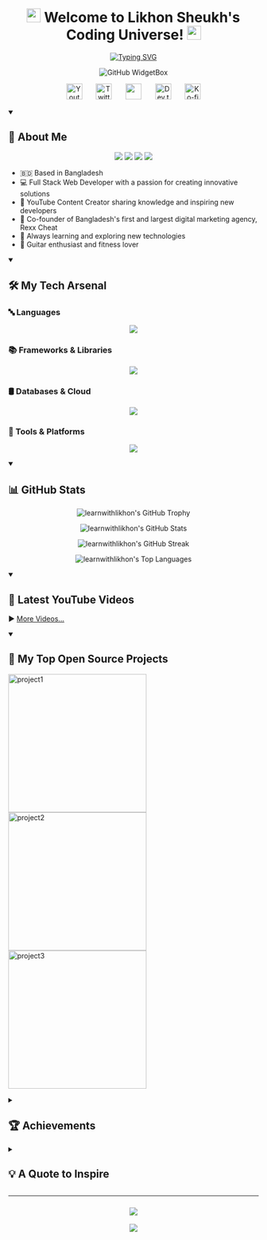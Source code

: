 <h1 align="center">
  <img src="https://media.giphy.com/media/hvRJCLFzcasrR4ia7z/giphy.gif" width="28">
  Welcome to Likhon Sheukh's Coding Universe!
  <img src="https://media.giphy.com/media/hvRJCLFzcasrR4ia7z/giphy.gif" width="28">
</h1>

<p align="center">
  <a href="https://git.io/typing-svg"><img src="https://readme-typing-svg.herokuapp.com?font=Fira+Code&pause=1000&color=F7D433&center=true&vCenter=true&width=435&lines=Full+Stack+Web+Developer;YouTube+Content+Creator;Always+learning+new+things" alt="Typing SVG" /></a>
</p>

<p align="center">
  <img src="https://github-widgetbox.vercel.app/api/profile?username=learnwithlikhon&data=followers,repositories,stars,commits" alt="GitHub WidgetBox" />
</p>

<p align="center">
  <a href="https://youtube.com/learnwithlikhon"><img width="32px" alt="Youtube" title="Youtube" src="https://i.imgur.com/qiXu7b2.png"/></a>
  &#8287;&#8287;&#8287;&#8287;&#8287;
  <a href="https://twitter.com/learnwithlikhon"><img width="32px" alt="Twitter" title="Twitter" src="https://i.imgur.com/OXZM1L6.png"/></a>
  &#8287;&#8287;&#8287;&#8287;&#8287;
  <a href="https://discord.gg/learnwithlikhon" alt="Discord" title="Dev Pro Tips Discord Server"><img width="32px" src="https://i.imgur.com/OViZO8J.png"/></a>
  &#8287;&#8287;&#8287;&#8287;&#8287;
  <a href="https://dev.to/learnwithlikhon"><img width="32px" alt="Dev.to" title="learnwithlikhon Dev.to" src="https://i.imgur.com/mVm29vK.png"></a>
  &#8287;&#8287;&#8287;&#8287;&#8287;
  <a href="https://ko-fi.com/learnwithlikhon"><img width="32px" alt="Ko-fi" title="Buy me a coffee" src="https://i.imgur.com/PpLeD3K.png"/></a>
</p>

<details open> 
  <summary><h2>🚀 About Me</h2></summary>
  <p align="center">
    <a href="https://learnwithlikhon.pages.dev"><img src="https://img.shields.io/badge/Website-learnwithlikhon.pages.dev-blue?style=flat-square&logo=google-chrome"></a>
    <a href="https://learnwithlikhon.vercel.app"><img src="https://img.shields.io/badge/Portfolio-learnwithlikhon.vercel.app-red?style=flat-square&logo=vercel"></a>
    <a href="https://learnwithlikhon.vercel.io"><img src="https://img.shields.io/badge/Blog-learnwithlikhon.vercel.io-green?style=flat-square&logo=blogger"></a>
    <a href="mailto:learnwithlikhon@gmail.com"><img src="https://img.shields.io/badge/Email-learnwithlikhon%40gmail.com-yellow?style=flat-square&logo=gmail"></a>
  </p>

  - 🇧🇩 Based in Bangladesh
  - 💻 Full Stack Web Developer with a passion for creating innovative solutions
  - 🎥 YouTube Content Creator sharing knowledge and inspiring new developers
  - 🚀 Co-founder of Bangladesh's first and largest digital marketing agency, Rexx Cheat
  - 🌱 Always learning and exploring new technologies
  - 🎸 Guitar enthusiast and fitness lover
</details>

<details open> 
  <summary><h2>🛠️ My Tech Arsenal</h2></summary>
  
  <h3>🔤 Languages</h3>
  <p align="center">
    <img src="https://skillicons.dev/icons?i=js,ts,python,html,css,sql" />
  </p>
  
  <h3>📚 Frameworks & Libraries</h3>
  <p align="center">
    <img src="https://skillicons.dev/icons?i=react,nextjs,nodejs,express,tailwind,bootstrap" />
  </p>
  
  <h3>🛢️ Databases & Cloud</h3>
  <p align="center">
    <img src="https://skillicons.dev/icons?i=mongodb,postgres,firebase,aws,gcp,azure" />
  </p>
  
  <h3>🧰 Tools & Platforms</h3>
  <p align="center">
    <img src="https://skillicons.dev/icons?i=git,github,vscode,docker,figma,postman" />
  </p>
</details>

<details open> 
  <summary><h2>📊 GitHub Stats</h2></summary>
  <p align="center">
    <img src="https://github-profile-trophy.vercel.app/?username=learnwithlikhon&theme=darkhub&no-frame=true&column=7" alt="learnwithlikhon's GitHub Trophy" />
  </p>
  <p align="center">
    <img src="https://github-readme-stats.vercel.app/api?username=learnwithlikhon&show_icons=true&theme=radical" alt="learnwithlikhon's GitHub Stats" />
  </p>
  <p align="center">
    <img src="https://github-readme-streak-stats.herokuapp.com/?user=learnwithlikhon&theme=radical" alt="learnwithlikhon's GitHub Streak" />
  </p>
  <p align="center">
    <img src="https://github-readme-stats.vercel.app/api/top-langs/?username=learnwithlikhon&layout=compact&theme=radical" alt="learnwithlikhon's Top Languages" />
  </p>
</details>

<details open> 
  <summary><h2>🎥 Latest YouTube Videos</h2></summary>
  
  <!-- YOUTUBE:START -->
  <!-- YOUTUBE:END -->
  
  ▶️ [More Videos...](https://www.youtube.com/channel/learnwithlikhon)
</details>

<details open> 
  <summary><h2>📘 My Top Open Source Projects</h2></summary>
  <p align="left">
    <a href="https://github.com/learnwithlikhon/project1"><img width="278" src="https://denvercoder1-github-readme-stats.vercel.app/api/pin/?username=learnwithlikhon&repo=project1&theme=react&bg_color=1F222E&title_color=F85D7F&hide_border=true&icon_color=F8D866&show_icons=false" alt="project1"></a>
    <a href="https://github.com/learnwithlikhon/project2"><img width="278" src="https://denvercoder1-github-readme-stats.vercel.app/api/pin/?username=learnwithlikhon&repo=project2&theme=react&bg_color=1F222E&title_color=F85D7F&hide_border=true&icon_color=F8D866&show_icons=false" alt="project2"></a>
    <a href="https://github.com/learnwithlikhon/project3"><img width="278" src="https://denvercoder1-github-readme-stats.vercel.app/api/pin/?username=learnwithlikhon&repo=project3&theme=react&bg_color=1F222E&title_color=F85D7F&hide_border=true&icon_color=F8D866&show_icons=false" alt="project3"></a>
  </p>
</details>

<details> 
  <summary><h2>🏆 Achievements</h2></summary>
  <p align="center">
    <img src="https://github-profile-summary-cards.vercel.app/api/cards/profile-details?username=learnwithlikhon&theme=monokai" alt="learnwithlikhon's GitHub Summary" />
  </p>
</details>

<details> 
  <summary><h2>💡 A Quote to Inspire</h2></summary>
  <p align="center">
    <img src="https://quotes-github-readme.vercel.app/api?type=horizontal&theme=radical" alt="Random Dev Quote" />
  </p>
</details>

<hr>

<h3 align="center">
    <img src="https://readme-typing-svg.herokuapp.com/?font=Righteous&size=25&center=true&vCenter=true&width=500&height=70&duration=4000&lines=Thanks+for+visiting!+✌️;+Shoot+me+a+message+on+LinkedIn!;I'm+always+down+to+collab+:)">
</h3>

<p align="center">
  <img src="https://capsule-render.vercel.app/api?type=waving&color=gradient&height=100&section=footer"/>
</p>
